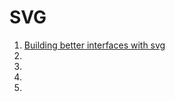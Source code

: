 # SVG

1. [Building better interfaces with svg](http://slides.com/sarasoueidan/building-better-interfaces-with-svg#/)
1. []()
1. []()
1. []()
1. []()